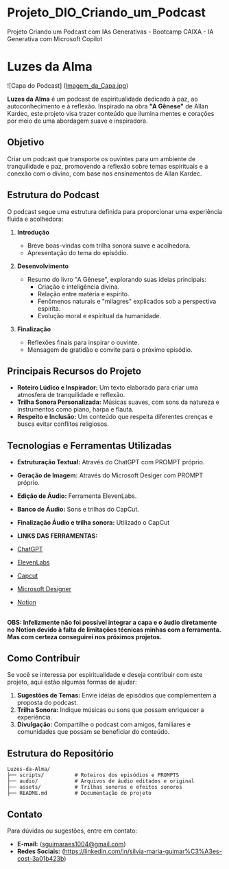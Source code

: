 # Projeto_DIO_Criando_um_Podcast
Projeto Criando um Podcast com IAs Generativas - Bootcamp CAIXA - IA Generativa com Microsoft Copilot
# Luzes da Alma

![Capa do Podcast]
([Imagem_da_Capa.jpg](https://github.com/SMGC-GIT/Projeto_DIO_Criando_um_Podcast/blob/main/Imagem_da_Capa.jpg))

**Luzes da Alma** é um podcast de espiritualidade dedicado à paz, ao autoconhecimento e à reflexão. Inspirado na obra **"A Gênese"** de Allan Kardec, este projeto visa trazer conteúdo que ilumina mentes e corações por meio de uma abordagem suave e inspiradora.

## Objetivo

Criar um podcast que transporte os ouvintes para um ambiente de tranquilidade e paz, promovendo a reflexão sobre temas espirituais e a conexão com o divino, com base nos ensinamentos de Allan Kardec.

## Estrutura do Podcast

O podcast segue uma estrutura definida para proporcionar uma experiência fluida e acolhedora:

1. **Introdução**
   - Breve boas-vindas com trilha sonora suave e acolhedora.
   - Apresentação do tema do episódio.

2. **Desenvolvimento**
   - Resumo do livro "A Gênese", explorando suas ideias principais:
     - Criação e inteligência divina.
     - Relação entre matéria e espírito.
     - Fenômenos naturais e "milagres" explicados sob a perspectiva espírita.
     - Evolução moral e espiritual da humanidade.

3. **Finalização**
   - Reflexões finais para inspirar o ouvinte.
   - Mensagem de gratidão e convite para o próximo episódio.

## Principais Recursos do Projeto

- **Roteiro Lúdico e Inspirador:** Um texto elaborado para criar uma atmosfera de tranquilidade e reflexão.
- **Trilha Sonora Personalizada:** Músicas suaves, com sons da natureza e instrumentos como piano, harpa e flauta.
- **Respeito e Inclusão:** Um conteúdo que respeita diferentes crenças e busca evitar conflitos religiosos.

## Tecnologias e Ferramentas Utilizadas

- **Estruturação Textual:** Através do ChatGPT com PROMPT próprio.
- **Geração de Imagem:** Através do Microsoft Desiger com PROMPT próprio.
- **Edição de Áudio:** Ferramenta ElevenLabs.
- **Banco de Áudio:** Sons e trilhas do CapCut.
- **Finalização Áudio e trilha sonora:** Utilizado o CapCut
  
- **LINKS DAS FERRAMENTAS:**
- [ChatGPT](https://chat.openai.com/) 
- [ElevenLabs](https://beta.elevenlabs.io/)
- [Capcut](https://www.capcut.com/pt-br/)
- [Microsoft Designer](https://designer.microsoft.com/)
- [Notion](https://www.notion.so/PODCAST-17e28d53b8a38037bd72d19609576b18)

##
**OBS: Infelizmente não foi possível integrar a capa e o áudio diretamente no Notion devido à falta de limitações técnicas minhas com a ferramenta. Mas com certeza conseguirei nos próximos projetos.**


## Como Contribuir

Se você se interessa por espiritualidade e deseja contribuir com este projeto, aqui estão algumas formas de ajudar:

1. **Sugestões de Temas:** Envie idéias de episódios que complementem a proposta do podcast.
2. **Trilha Sonora:** Indique músicas ou sons que possam enriquecer a experiência.
3. **Divulgação:** Compartilhe o podcast com amigos, familiares e comunidades que possam se beneficiar do conteúdo.

## Estrutura do Repositório

```
Luzes-da-Alma/
├── scripts/          # Roteiros dos episódios e PROMPTS
├── audio/            # Arquivos de áudio editados e original
├── assets/           # Trilhas sonoras e efeitos sonoros
├── README.md         # Documentação do projeto
```

## Contato

Para dúvidas ou sugestões, entre em contato:
- **E-mail:** (sguimaraes1004@gmail.com)
- **Redes Sociais:** (https://linkedin.com/in/silvia-maria-guimar%C3%A3es-cost-3a01b423b)
